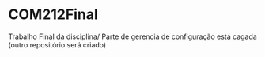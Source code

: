 # COM212Final
Trabalho Final da disciplina/ Parte de gerencia de configuração está cagada (outro repositório será criado)

